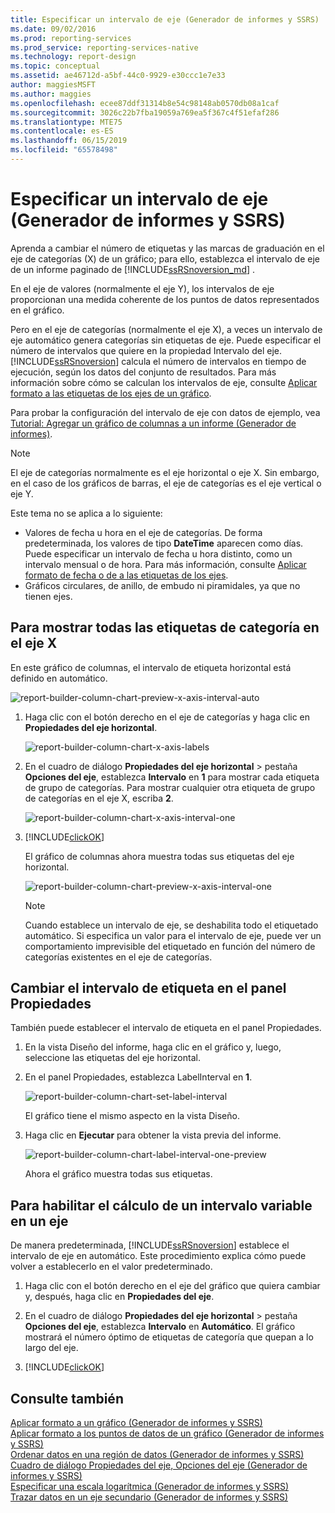 ```yaml
---
title: Especificar un intervalo de eje (Generador de informes y SSRS) | Microsoft Docs
ms.date: 09/02/2016
ms.prod: reporting-services
ms.prod_service: reporting-services-native
ms.technology: report-design
ms.topic: conceptual
ms.assetid: ae46712d-a5bf-44c0-9929-e30ccc1e7e33
author: maggiesMSFT
ms.author: maggies
ms.openlocfilehash: ecee87ddf31314b8e54c98148ab0570db08a1caf
ms.sourcegitcommit: 3026c22b7fba19059a769ea5f367c4f51efaf286
ms.translationtype: MTE75
ms.contentlocale: es-ES
ms.lasthandoff: 06/15/2019
ms.locfileid: "65578498"
---
```

# <a name="specify-an-axis-interval-report-builder-and-ssrs"></a>Especificar un intervalo de eje (Generador de informes y SSRS)
Aprenda a cambiar el número de etiquetas y las marcas de graduación en el eje de categorías (X) de un gráfico; para ello, establezca el intervalo de eje de un informe paginado de [!INCLUDE[ssRSnoversion_md](../../includes/ssrsnoversion-md.md)] .
 
En el eje de valores (normalmente el eje Y), los intervalos de eje proporcionan una medida coherente de los puntos de datos representados en el gráfico. 

Pero en el eje de categorías (normalmente el eje X), a veces un intervalo de eje automático genera categorías sin etiquetas de eje. Puede especificar el número de intervalos que quiere en la propiedad Intervalo del eje. [!INCLUDE[ssRSnoversion](../../includes/ssrsnoversion-md.md)] calcula el número de intervalos en tiempo de ejecución, según los datos del conjunto de resultados. Para más información sobre cómo se calculan los intervalos de eje, consulte [Aplicar formato a las etiquetas de los ejes de un gráfico](../../reporting-services/report-design/formatting-axis-labels-on-a-chart-report-builder-and-ssrs.md).  

Para probar la configuración del intervalo de eje con datos de ejemplo, vea [Tutorial: Agregar un gráfico de columnas a un informe (Generador de informes)](Tutorial:%20Add%20a%20Column%20Chart%20to%20Your%20Report%20\(Report%20Builder\).md).
  
> [!NOTE]  
>  El eje de categorías normalmente es el eje horizontal o eje X. Sin embargo, en el caso de los gráficos de barras, el eje de categorías es el eje vertical o eje Y.  
>
> Este tema no se aplica a lo siguiente:
>-   Valores de fecha u hora en el eje de categorías. De forma predeterminada, los valores de tipo **DateTime** aparecen como días. Puede especificar un intervalo de fecha u hora distinto, como un intervalo mensual o de hora. Para más información, consulte [Aplicar formato de fecha o de a las etiquetas de los ejes](../../reporting-services/report-design/format-axis-labels-as-dates-or-currencies-report-builder-and-ssrs.md).  
>-  Gráficos circulares, de anillo, de embudo ni piramidales, ya que no tienen ejes. 
  
## <a name="to-show-all-the-category-labels-on-the-x-axis"></a>Para mostrar todas las etiquetas de categoría en el eje X  

En este gráfico de columnas, el intervalo de etiqueta horizontal está definido en automático.

![report-builder-column-chart-preview-x-axis-interval-auto](../../reporting-services/report-design/media/report-builder-column-chart-preview-x-axis-interval-auto.png)
  
1.  Haga clic con el botón derecho en el eje de categorías y haga clic en **Propiedades del eje horizontal**.   

    ![report-builder-column-chart-x-axis-labels](../../reporting-services/report-design/media/report-builder-column-chart-x-axis-labels.png)
  
2.  En el cuadro de diálogo **Propiedades del eje horizontal** > pestaña **Opciones del eje**, establezca **Intervalo** en **1** para mostrar cada etiqueta de grupo de categorías. Para mostrar cualquier otra etiqueta de grupo de categorías en el eje X, escriba **2**. 

     ![report-builder-column-chart-x-axis-interval-one](../../reporting-services/report-design/media/report-builder-column-chart-x-axis-interval-one.png)
  
3.  [!INCLUDE[clickOK](../../includes/clickok-md.md)]  

    El gráfico de columnas ahora muestra todas sus etiquetas del eje horizontal.

    ![report-builder-column-chart-preview-x-axis-interval-one](../../reporting-services/report-design/media/report-builder-column-chart-preview-x-axis-interval-one.png)
  
    > [!NOTE]  
    >  Cuando establece un intervalo de eje, se deshabilita todo el etiquetado automático. Si especifica un valor para el intervalo de eje, puede ver un comportamiento imprevisible del etiquetado en función del número de categorías existentes en el eje de categorías.  

## <a name="change-the-label-interval-in-properties-pane"></a>Cambiar el intervalo de etiqueta en el panel Propiedades

También puede establecer el intervalo de etiqueta en el panel Propiedades.

1.  En la vista Diseño del informe, haga clic en el gráfico y, luego, seleccione las etiquetas del eje horizontal.

3. En el panel Propiedades, establezca LabelInterval en **1**.

    ![report-builder-column-chart-set-label-interval](../../reporting-services/media/report-builder-column-chart-set-label-interval.png)

    El gráfico tiene el mismo aspecto en la vista Diseño. 
    
5.  Haga clic en **Ejecutar** para obtener la vista previa del informe.

    ![report-builder-column-chart-label-interval-one-preview](../../reporting-services/media/report-builder-column-chart-label-interval-one-preview.png)
    
    Ahora el gráfico muestra todas sus etiquetas.
  
## <a name="to-enable-a-variable-interval-calculation-on-an-axis"></a>Para habilitar el cálculo de un intervalo variable en un eje  

De manera predeterminada, [!INCLUDE[ssRSnoversion](../../includes/ssrsnoversion-md.md)] establece el intervalo de eje en automático. Este procedimiento explica cómo puede volver a establecerlo en el valor predeterminado. 
  
1.  Haga clic con el botón derecho en el eje del gráfico que quiera cambiar y, después, haga clic en **Propiedades del eje**. 
  
2.  En el cuadro de diálogo **Propiedades del eje horizontal** > pestaña **Opciones del eje**, establezca **Intervalo** en **Automático**. El gráfico mostrará el número óptimo de etiquetas de categoría que quepan a lo largo del eje.  
  
3.  [!INCLUDE[clickOK](../../includes/clickok-md.md)]  
  
## <a name="see-also"></a>Consulte también  
 [Aplicar formato a un gráfico &#40;Generador de informes y SSRS&#41;](../../reporting-services/report-design/formatting-a-chart-report-builder-and-ssrs.md)   
 [Aplicar formato a los puntos de datos de un gráfico (Generador de informes y SSRS)](../../reporting-services/report-design/formatting-data-points-on-a-chart-report-builder-and-ssrs.md)   
 [Ordenar datos en una región de datos (Generador de informes y SSRS)](../../reporting-services/report-design/sort-data-in-a-data-region-report-builder-and-ssrs.md)   
 [Cuadro de diálogo Propiedades del eje, Opciones del eje &#40;Generador de informes y SSRS&#41;](https://msdn.microsoft.com/library/b276e210-7a12-48ae-971b-7dabae51df11)   
 [Especificar una escala logarítmica &#40;Generador de informes y SSRS&#41;](../../reporting-services/report-design/specify-a-logarithmic-scale-report-builder-and-ssrs.md)   
 [Trazar datos en un eje secundario &#40;Generador de informes y SSRS&#41;](../../reporting-services/report-design/plot-data-on-a-secondary-axis-report-builder-and-ssrs.md)  
  
  
